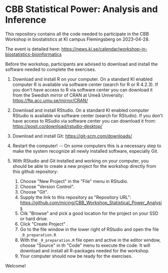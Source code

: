 <h1>CBB Statistical Power: Analysis and Inference</h1>

This repository contains all the code needed to participate in the CBB Workshop in biostatistics at KI campus Flemingsberg on 2023-04-28.

The event is detailed here: <https://news.ki.se/calendar/workshop-in-biostatistics-bioinformatics>

Before the workshop, participants are advised to download and install the software needed to complete the exercises.

1.  Download and install R on your computer. On a standard KI enabled computer R is available via software center (search for R or R 4.2.3). If you don't have access to R via software center you can download it from the Swedish mirror of CRAN at Umeå University: <https://ftp.acc.umu.se/mirror/CRAN/>

2.  Download and install RStudio. On a standard KI enabled computer RStudio is available via software center (search for RStudio). If you don't have access to RSudio via software center you can download it from: <https://posit.co/download/rstudio-desktop/>

3.  Download and install Git: <https://git-scm.com/downloads/>

4.  Restart the computer! -- On some computers this is a necessary step to make the system recognize all newly installed software, especially Git.

5.  With RStudio and Git installed and working on your computer, you should be able to create a new project for the workshop directly from this github repository:

    1.  Choose "New Project" in the "File" menu in RStudio.
    2.  Choose "Version Control".
    3.  Choose "Git".
    4.  Supply the link to this repository as "Repository URL": <https://github.com/micing/CBB_Workshop_Statistical_Power_Analysis>
    5.  Clik "Browse" and pick a good location for the project on your SSD or hard drive.
    6.  Click "Create Project" .
    7.  Go to the file window in the lower right of RStudio and open the file `_0_preparation.R`
    8.  With the `_0_preparation.R` file open and active in the editor window, choose "Source" in th "Code" menu to execute the code. It will download and install all R-packages needed for the workshop.
    9.  Your computer should now be ready for the exercises.

Welcome!
